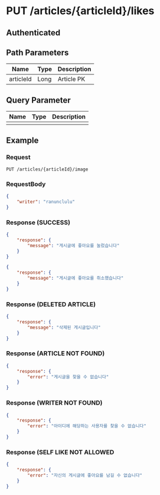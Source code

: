 # PUT /articles/{articleId}/likes
## Authenticated

## Path Parameters

| Name | Type | Description |
| --- | --- | --- |
| articleId | Long | Article PK |

## Query Parameter

| Name | Type | Description |
| --- | --- | --- |
|  |  |  |

## Example

### Request

```
PUT /articles/{articleId}/image
```

### RequestBody

```json
{
    "writer": "ranunclulu"
}
```

### Response (SUCCESS)

```json
{
    "response": {
        "message": "게시글에 좋아요를 눌렀습니다"
    }
}

{
    "response": {
        "message": "게시글에 좋아요를 취소했습니다"
    }
}
```

### Response (DELETED ARTICLE)

```json
{
    "response": {
        "message": "삭제된 게시글입니다"
    }
}
```

### Response (ARTICLE NOT FOUND)

```json
{
    "response": {
        "error": "게시글을 찾을 수 없습니다"
    }
}
```

### Response (WRITER NOT FOUND)

```json
{
    "response": {
        "error": "아이디에 해당하는 사용자를 찾을 수 없습니다"
    }
}
```

### Response (SELF LIKE NOT ALLOWED

```json
{
    "response": {
        "error": "자신의 게시글에 좋아요를 남길 수 없습니다"
    }
}
```